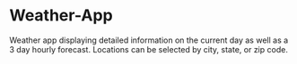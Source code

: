 # Weather-App
Weather app displaying detailed information on the current day as well as a 3 day hourly forecast. Locations can be selected by city, state, or zip code.  